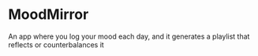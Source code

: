 # MoodMirror
An app where you log your mood each day, and it generates a playlist that reflects or counterbalances it
